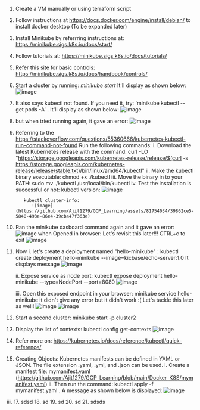 1. Create a VM manually or using terraform script
2. Follow instructions at https://docs.docker.com/engine/install/debian/ to install docker desktop (To be expanded later)
3. Install Minikube by referrring instructions at: https://minikube.sigs.k8s.io/docs/start/
4. Follow tutorials at: https://minikube.sigs.k8s.io/docs/tutorials/
5. Refer this site for basic controls: https://minikube.sigs.k8s.io/docs/handbook/controls/
6. Start a cluster by running: *minikube start* It'll display as shown below:
   ![image](https://github.com/Ajit1279/GCP_Learning/assets/81754034/dab1e9c2-e923-4b07-81da-385b9c4b9179)

7. It also says kubectl not found. If you need it, try: 'minikube kubectl -- get pods -A' . It'll display as shown below:
     ![image](https://github.com/Ajit1279/GCP_Learning/assets/81754034/8d5067e1-ebc3-405e-b830-b72453cfbf8e)

8. but when tried running again, it gave an error: 
  ![image](https://github.com/Ajit1279/GCP_Learning/assets/81754034/f3bab44d-ee3e-45eb-8ab3-afe38350b203)

9. Referring to the https://stackoverflow.com/questions/55360666/kubernetes-kubectl-run-command-not-found
    Run the following commands: 
    i. Download the latest Kubernetes release with the command: curl -LO "https://storage.googleapis.com/kubernetes-release/release/$(curl -s https://storage.googleapis.com/kubernetes-release/release/stable.txt)/bin/linux/amd64/kubectl"
    ii. Make the kubectl binary executable: chmod +x ./kubectl
    iii. Move the binary in to your PATH: sudo mv ./kubectl /usr/local/bin/kubectl
    iv. Test the installation is successful or not: 
          kubectl version:
            ![image](https://github.com/Ajit1279/GCP_Learning/assets/81754034/ec301a0e-9c21-456d-b863-4bb9809e5b20)

          kubectl cluster-info:
             ![image](https://github.com/Ajit1279/GCP_Learning/assets/81754034/39862ce5-5840-493e-86e4-39cba47f363e)

10. Ran the minikube dasboard command again and it gave an error:
      ![image](https://github.com/Ajit1279/GCP_Learning/assets/81754034/acfb1ff9-31d9-439c-9c8e-7f58165a3f48)
      when Opened in browser: Let's revisit this later!!! CTRL+c to exit
        ![image](https://github.com/Ajit1279/GCP_Learning/assets/81754034/d64143f5-3cbf-4f36-ac69-9e05ee1ef4a6)

11. Now 
    i. let's create a deployment named "hello-minikube" : kubectl create deployment hello-minikube --image=kicbase/echo-server:1.0 It displays message
      ![image](https://github.com/Ajit1279/GCP_Learning/assets/81754034/47026fde-3515-4f4c-8f76-ebd556f203a6)

    ii. Expose service as node port: kubectl expose deployment hello-minikube --type=NodePort --port=8080
        ![image](https://github.com/Ajit1279/GCP_Learning/assets/81754034/27b20edf-6040-4bcc-a302-68b29e2fe653)

    iii. Open this exposed endpoint in your browser: minikube service hello-minikube  it didn't give any error but it didn't work :(  Let's tackle this later as well!
        ![image](https://github.com/Ajit1279/GCP_Learning/assets/81754034/30e3d88c-fbb5-4a6e-bd34-490e2e80e77e)
        ![image](https://github.com/Ajit1279/GCP_Learning/assets/81754034/aa6cc213-6ab7-4bf6-b542-9618f8f5fdbe)

12. Start a second cluster: minikube start -p cluster2

13. Display the list of contexts: kubectl config get-contexts
    ![image](https://github.com/Ajit1279/GCP_Learning/assets/81754034/80f27837-ba9f-4087-ba66-f2bcb9a2ed1c)

14. Refer more on: https://kubernetes.io/docs/reference/kubectl/quick-reference/ 

15. Creating Objects: Kubernetes manifests can be defined in YAML or JSON. The file extension .yaml, .yml, and .json can be used.
   i. Create a manifest file: mymanifest.yaml (https://github.com/Ajit1279/GCP_Learning/blob/main/Docker_K8S/mymanifest.yaml)
   ii. Then run the command: kubectl apply -f mymanifest.yaml . A message as shown below is displayed:
         ![image](https://github.com/Ajit1279/GCP_Learning/assets/81754034/19082852-19ec-4a2e-b4c9-f707ec7ba1f1)

   iii. 
17. sdsd
18. sd
19. sd
20. sd
21. sdsds


